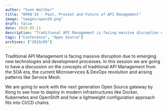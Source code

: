 ```yaml
---
author: "Sven Walther"
title: "OPEN'19 - Past, Present and Future of API Management"
image: "images/open19.png"
draft: false
date: 2019-05-11
description: "Traditional API Management is facing massive disruption due to emerging new technologies and development processes."
tags: ["Conference", "Open Source"]
archives: ["2019/05"]
---
```


Traditional API Management is facing massive disruption due to emerging new technologies and development processes. In this session we are going to have a discussion on the concepts of traditional API Management from the SOA era, the current Microservices & DevOps revolution and arising patterns like Service Mesh.

We are going to work with the next generation Open Source gateway by Kong to see how to deploy in modern infrastructures like Docker, Kubernetes and OpenShift and how a lightweight configuration approach fits into CI/CD chains.